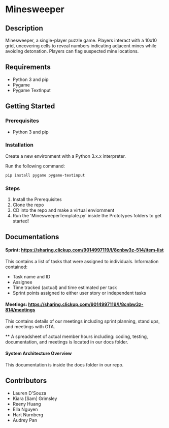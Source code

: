 # Minesweeper

## Description
Minesweeper, a single-player puzzle game. Players interact with a 10x10 grid, uncovering cells to reveal numbers indicating adjacent mines while avoiding detonation. Players can flag suspected mine locations.

## Requirements

* Python 3 and pip
* Pygame
* Pygame TextInput

## Getting Started

### Prerequisites

* Python 3 and pip

### Installation

Create a new environment with a Python 3.x.x interpreter.

Run the following command:

```bash
pip install pygame pygame-textinput
```

### Steps
1. Install the Prerequisites
2. Clone the repo
3. CD into the repo and make a virtual enviornment
4. Run the 'MinesweeperTemplate.py' inside the Prototypes folders to get started!

## Documentations
#### Sprint: https://sharing.clickup.com/9014997119/l/8cnbw3z-514/item-list
This contains a list of tasks that were assigned to individuals.
Information contained:
* Task name and ID
* Assignee
* Time tracked (actual) and time estimated per task
* Sprint points assigned to either user story or independent tasks
  
#### Meetings: https://sharing.clickup.com/9014997119/l/8cnbw3z-814/meetings
This contains details of our meetings including sprint planning, stand ups, and meetings with GTA.

** A spreadsheet of actual member hours including: coding, testing, documentation, and meetings is located in our docs folder.

#### System Architecture Overview 
This documentation is inside the docs folder in our repo.
## Contributors

* Lauren D'Souza
* Kiara [Sam] Grimsley
* Reeny Huang
* Ella Nguyen
* Hart Nurnberg
* Audrey Pan
